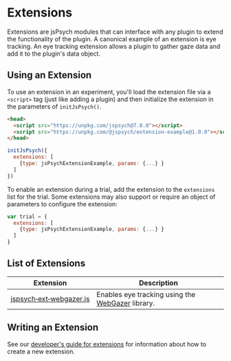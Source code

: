 # Extensions

Extensions are jsPsych modules that can interface with any plugin to extend the functionality of the plugin. A canonical example of an extension is eye tracking. An eye tracking extension allows a plugin to gather gaze data and add it to the plugin's data object.

## Using an Extension

To use an extension in an experiment, you'll load the extension file via a `<script>` tag (just like adding a plugin) and then initialize the extension in the parameters of `initJsPsych()`.

```html
<head>
  <script src="https://unpkg.com/jspsych@7.0.0"></script>
  <script src="https://unpkg.com/@jspsych/extension-example@1.0.0"></script>
</head>
```

```js
initJsPsych({
  extensions: [
    {type: jsPsychExtensionExample, params: {...} }
  ]
})
```

To enable an extension during a trial, add the extension to the `extensions` list for the trial. Some extensions may also support or require an object of parameters to configure the extension:

```js
var trial = {
  extensions: [
    {type: jsPsychExtensionExample, params: {...} }
  ]
}
```

## List of Extensions

Extension | Description
------ | -----------
[jspsych&#8209;ext&#8209;webgazer.js](../extensions/jspsych-ext-webgazer.md) | Enables eye tracking using the [WebGazer](https://webgazer.cs.brown.edu/) library.

## Writing an Extension

See our [developer's guide for extensions](../developers/extension-development.md) for information about how to create a new extension.